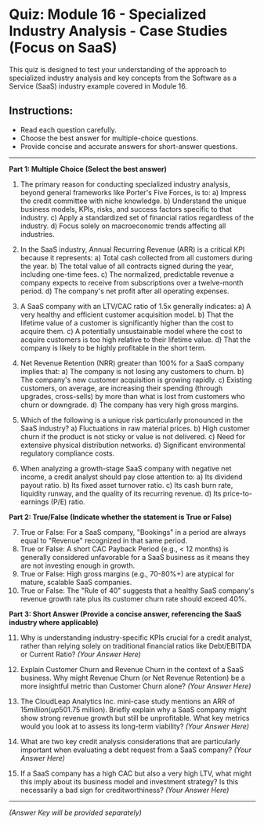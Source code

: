 # Quiz: Module 16 - Specialized Industry Analysis - Case Studies (Focus on SaaS)

This quiz is designed to test your understanding of the approach to specialized industry analysis and key concepts from the Software as a Service (SaaS) industry example covered in Module 16.

## Instructions:
*   Read each question carefully.
*   Choose the best answer for multiple-choice questions.
*   Provide concise and accurate answers for short-answer questions.

---

**Part 1: Multiple Choice (Select the best answer)**

1.  The primary reason for conducting specialized industry analysis, beyond general frameworks like Porter's Five Forces, is to:
    a)  Impress the credit committee with niche knowledge.
    b)  Understand the unique business models, KPIs, risks, and success factors specific to that industry.
    c)  Apply a standardized set of financial ratios regardless of the industry.
    d)  Focus solely on macroeconomic trends affecting all industries.

2.  In the SaaS industry, Annual Recurring Revenue (ARR) is a critical KPI because it represents:
    a)  Total cash collected from all customers during the year.
    b)  The total value of all contracts signed during the year, including one-time fees.
    c)  The normalized, predictable revenue a company expects to receive from subscriptions over a twelve-month period.
    d)  The company's net profit after all operating expenses.

3.  A SaaS company with an LTV/CAC ratio of 1.5x generally indicates:
    a)  A very healthy and efficient customer acquisition model.
    b)  That the lifetime value of a customer is significantly higher than the cost to acquire them.
    c)  A potentially unsustainable model where the cost to acquire customers is too high relative to their lifetime value.
    d)  That the company is likely to be highly profitable in the short term.

4.  Net Revenue Retention (NRR) greater than 100% for a SaaS company implies that:
    a)  The company is not losing any customers to churn.
    b)  The company's new customer acquisition is growing rapidly.
    c)  Existing customers, on average, are increasing their spending (through upgrades, cross-sells) by more than what is lost from customers who churn or downgrade.
    d)  The company has very high gross margins.

5.  Which of the following is a unique risk particularly pronounced in the SaaS industry?
    a)  Fluctuations in raw material prices.
    b)  High customer churn if the product is not sticky or value is not delivered.
    c)  Need for extensive physical distribution networks.
    d)  Significant environmental regulatory compliance costs.

6.  When analyzing a growth-stage SaaS company with negative net income, a credit analyst should pay close attention to:
    a)  Its dividend payout ratio.
    b)  Its fixed asset turnover ratio.
    c)  Its cash burn rate, liquidity runway, and the quality of its recurring revenue.
    d)  Its price-to-earnings (P/E) ratio.

**Part 2: True/False (Indicate whether the statement is True or False)**

7.  True or False: For a SaaS company, "Bookings" in a period are always equal to "Revenue" recognized in that same period.
8.  True or False: A short CAC Payback Period (e.g., < 12 months) is generally considered unfavorable for a SaaS business as it means they are not investing enough in growth.
9.  True or False: High gross margins (e.g., 70-80%+) are atypical for mature, scalable SaaS companies.
10. True or False: The "Rule of 40" suggests that a healthy SaaS company's revenue growth rate plus its customer churn rate should exceed 40%.

**Part 3: Short Answer (Provide a concise answer, referencing the SaaS industry where applicable)**

11. Why is understanding industry-specific KPIs crucial for a credit analyst, rather than relying solely on traditional financial ratios like Debt/EBITDA or Current Ratio?
    *(Your Answer Here)*

12. Explain Customer Churn and Revenue Churn in the context of a SaaS business. Why might Revenue Churn (or Net Revenue Retention) be a more insightful metric than Customer Churn alone?
    *(Your Answer Here)*

13. The CloudLeap Analytics Inc. mini-case study mentions an ARR of $15 million (up 50% YoY) but a Net Loss of ($1.75 million). Briefly explain why a SaaS company might show strong revenue growth but still be unprofitable. What key metrics would you look at to assess its long-term viability?
    *(Your Answer Here)*

14. What are two key credit analysis considerations that are particularly important when evaluating a debt request from a SaaS company?
    *(Your Answer Here)*

15. If a SaaS company has a high CAC but also a very high LTV, what might this imply about its business model and investment strategy? Is this necessarily a bad sign for creditworthiness?
    *(Your Answer Here)*

---

*(Answer Key will be provided separately)*
